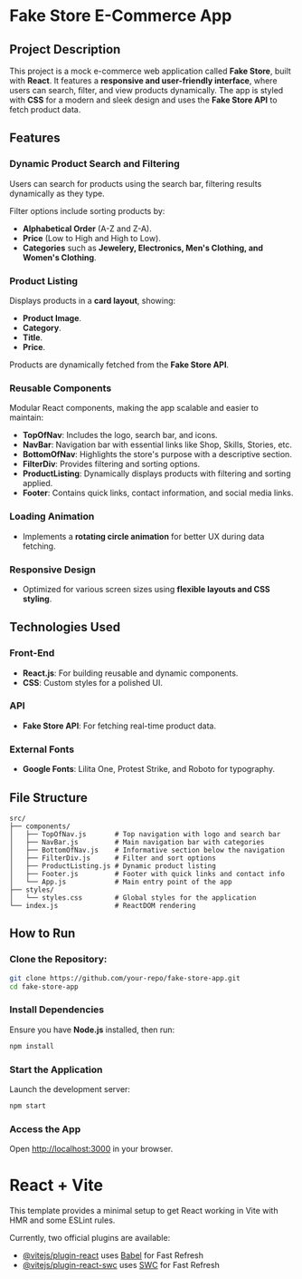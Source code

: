 # Fake Store E-Commerce App

## Project Description

This project is a mock e-commerce web application called **Fake Store**, built with **React**. It features a **responsive and user-friendly interface**, where users can search, filter, and view products dynamically. The app is styled with **CSS** for a modern and sleek design and uses the **Fake Store API** to fetch product data.

## Features

### Dynamic Product Search and Filtering
Users can search for products using the search bar, filtering results dynamically as they type.

Filter options include sorting products by:
- **Alphabetical Order** (A-Z and Z-A).
- **Price** (Low to High and High to Low).
- **Categories** such as **Jewelery, Electronics, Men's Clothing, and Women's Clothing**.

### Product Listing
Displays products in a **card layout**, showing:
- **Product Image**.
- **Category**.
- **Title**.
- **Price**.

Products are dynamically fetched from the **Fake Store API**.

### Reusable Components
Modular React components, making the app scalable and easier to maintain:
- **TopOfNav**: Includes the logo, search bar, and icons.
- **NavBar**: Navigation bar with essential links like Shop, Skills, Stories, etc.
- **BottomOfNav**: Highlights the store's purpose with a descriptive section.
- **FilterDiv**: Provides filtering and sorting options.
- **ProductListing**: Dynamically displays products with filtering and sorting applied.
- **Footer**: Contains quick links, contact information, and social media links.

### Loading Animation
- Implements a **rotating circle animation** for better UX during data fetching.

### Responsive Design
- Optimized for various screen sizes using **flexible layouts and CSS styling**.

## Technologies Used

### Front-End
- **React.js**: For building reusable and dynamic components.
- **CSS**: Custom styles for a polished UI.

### API
- **Fake Store API**: For fetching real-time product data.

### External Fonts
- **Google Fonts**: Lilita One, Protest Strike, and Roboto for typography.

## File Structure
```
src/
├── components/
│   ├── TopOfNav.js       # Top navigation with logo and search bar
│   ├── NavBar.js         # Main navigation bar with categories
│   ├── BottomOfNav.js    # Informative section below the navigation
│   ├── FilterDiv.js      # Filter and sort options
│   ├── ProductListing.js # Dynamic product listing
│   ├── Footer.js         # Footer with quick links and contact info
│   └── App.js            # Main entry point of the app
├── styles/
│   └── styles.css        # Global styles for the application
└── index.js              # ReactDOM rendering
```

## How to Run

### Clone the Repository:
```bash
git clone https://github.com/your-repo/fake-store-app.git
cd fake-store-app
```

### Install Dependencies
Ensure you have **Node.js** installed, then run:
```bash
npm install
```

### Start the Application
Launch the development server:
```bash
npm start
```

### Access the App
Open [http://localhost:3000](http://localhost:3000) in your browser.

# React + Vite

This template provides a minimal setup to get React working in Vite with HMR and some ESLint rules.

Currently, two official plugins are available:

- [@vitejs/plugin-react](https://github.com/vitejs/vite-plugin-react/blob/main/packages/plugin-react/README.md) uses [Babel](https://babeljs.io/) for Fast Refresh
- [@vitejs/plugin-react-swc](https://github.com/vitejs/vite-plugin-react-swc) uses [SWC](https://swc.rs/) for Fast Refresh

